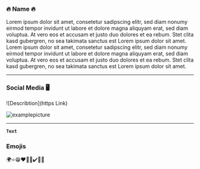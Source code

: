 ### 🔥 Name 🔥

Lorem ipsum dolor sit amet, consetetur sadipscing elitr, sed diam nonumy eirmod tempor invidunt ut labore et dolore magna aliquyam erat, sed diam voluptua. At vero eos et accusam et justo duo dolores et ea rebum. Stet clita kasd gubergren, no sea takimata sanctus est Lorem ipsum dolor sit amet. Lorem ipsum dolor sit amet, consetetur sadipscing elitr, sed diam nonumy eirmod tempor invidunt ut labore et dolore magna aliquyam erat, sed diam voluptua. At vero eos et accusam et justo duo dolores et ea rebum. Stet clita kasd gubergren, no sea takimata sanctus est Lorem ipsum dolor sit amet.

---

### Social Media 🖥️

![Describtion](https Link)

![examplepicture](/Markdown/images/pexels-kevin-ku-92347-577585.jpg)

---

**`Text`**

###  Emojis

🌍⭐😁❤️💯✅✔️👋💪